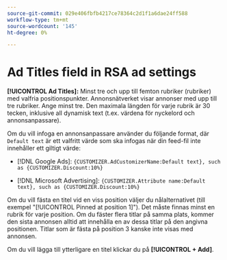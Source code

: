 ```yaml
---
source-git-commit: 029e406fbfb4217ce78364c2d1f1a6dae24ff588
workflow-type: tm+mt
source-wordcount: '145'
ht-degree: 0%

---
```

# Ad Titles field in RSA ad settings

**[!UICONTROL Ad Titles]:** Minst tre och upp till femton rubriker (rubriker) med valfria positionspunkter. Annonsnätverket visar annonser med upp till tre rubriker. Ange minst tre. Den maximala längden för varje rubrik är 30 tecken, inklusive all dynamisk text (t.ex. värdena för nyckelord och annonsanpassare).

Om du vill infoga en annonsanpassare använder du följande format, där `Default text` är ett valfritt värde som ska infogas när din feed-fil inte innehåller ett giltigt värde:

* [!DNL Google Ads]: `{CUSTOMIZER.AdCustomizerName:Default text}, such as {CUSTOMIZER.Discount:10%}`

* [!DNL Microsoft Advertising]: `{CUSTOMIZER.Attribute name:Default text}, such as {CUSTOMIZER.Discount:10%}`

Om du vill fästa en titel vid en viss position väljer du nålalternativet (till exempel &quot;[!UICONTROL Pinned at position 1]&quot;). Det måste finnas minst en rubrik för varje position. Om du fäster flera titlar på samma plats, kommer den sista annonsen alltid att innehålla en av dessa titlar på den angivna positionen. Titlar som är fästa på position 3 kanske inte visas med annonsen.

Om du vill lägga till ytterligare en titel klickar du på **[!UICONTROL + Add]**.

